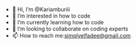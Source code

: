 - 👋 Hi, I’m @Kariamburiii
- 👀 I’m interested in how to code
- 🌱 I’m currently learning how to code
- 💞️ I’m looking to collaborate on coding experts
- 📫 How to reach me:simplyelfadee@gmail.com

<!---
Kariamburiii/Kariamburiii is a ✨ special ✨ repository because its `README.md` (this file) appears on your GitHub profile.
You can click the Preview link to take a look at your changes.
--->
